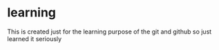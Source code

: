 # learning

This is created just for the learning purpose of the git and github so just learned it seriously 

